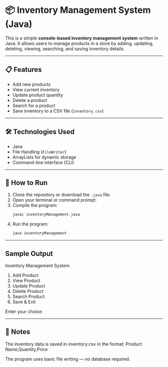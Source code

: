 # 📦 Inventory Management System (Java)

This is a simple **console-based inventory management system** written in Java. It allows users to manage products in a store by adding, updating, deleting, viewing, searching, and saving inventory details.

---

## 📋 Features

- Add new products
- View current inventory
- Update product quantity
- Delete a product
- Search for a product
- Save inventory to a CSV file (`inventory.csv`)

---

## 🛠️ Technologies Used

- Java
- File Handling (`FileWriter`)
- ArrayLists for dynamic storage
- Command-line interface (CLI)

---

## 🚀 How to Run

1. Clone the repository or download the `.java` file.
2. Open your terminal or command prompt.
3. Compile the program:
   ```bash
   javac inventoryManagement.java
4. Run the program:
   ```bash
   java inventoryManagement

---

##  Sample Output

Inventory Management System

1. Add Product
2. View Product
3. Update Product
4. Delete Product
5. Search Product
6. Save & Exit

Enter your choice:

---

## 📌 Notes

The inventory data is saved in inventory.csv in the format:
Product Name,Quantity,Price

The program uses basic file writing — no database required.

